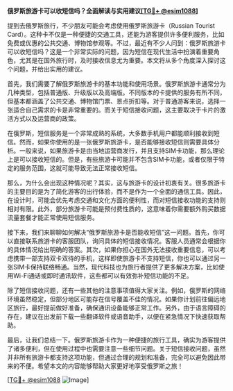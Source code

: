 **俄罗斯旅游卡可以收短信吗？全面解读与实用建议[[TG💪+ @esim1088](https://t.me/s/esim1088)]**

提到去俄罗斯旅行，不少朋友可能会考虑使用俄罗斯旅游卡（Russian Tourist Card）。这种卡不仅是一种便捷的交通工具，还能为游客提供许多便利服务，比如免费或优惠的公共交通、博物馆参观等。不过，最近有不少人问到：俄罗斯旅游卡可以收短信吗？这是一个非常实际的问题，因为短信在现代生活中扮演着重要角色，尤其是在国外旅行时，及时接收信息尤为重要。本文将从多个角度深入探讨这个问题，并给出实用的建议。

首先，我们需要了解俄罗斯旅游卡的基本功能和使用场景。俄罗斯旅游卡通常分为几种类型，包括普通版、升级版以及高端版。不同版本的卡提供的服务有所不同，但基本都涵盖了公共交通、博物馆门票、景点折扣等。对于普通游客来说，选择一张适合自己需求的卡是非常重要的。而关于短信接收问题，这主要取决于卡片的激活方式以及运营商的政策。

在俄罗斯，短信服务是一个非常成熟的系统，大多数手机用户都能顺利接收到短信。然而，如果你使用的是一张俄罗斯旅游卡，是否能够接收短信则需要具体分析。一般来说，如果旅游卡是由当地运营商发行，并且支持SIM卡功能，那么理论上是可以接收短信的。但是，有些旅游卡可能并不包含SIM卡功能，或者仅限于特定的服务范围，这就可能导致无法正常接收短信。

那么，为什么会出现这种情况呢？其实，这与旅游卡的设计初衷有关。很多旅游卡的主要目的是为了简化游客的出行体验，而不是作为一个全面的通信工具。因此，在设计时，可能会优先考虑交通和文化方面的便利性，而对短信接收功能的支持则相对有限。此外，部分旅游卡可能是预付费性质的，这意味着你需要额外购买数据流量套餐才能正常使用短信服务。

接下来，我们来聊聊如何解决“俄罗斯旅游卡是否能收短信”这一问题。首先，你可以直接联系旅游卡的客服团队，询问具体的短信接收情况。客服人员通常会根据你的具体情况给出明确的答案。其次，如果你担心在国外无法接收重要信息，可以考虑携带一部支持双卡双待的手机，这样即使旅游卡不支持短信，你也可以通过另一张SIM卡保持联络畅通。当然，现代科技也为旅行者提供了更多解决方案，比如使用Wi-Fi通话或即时通讯软件，这些都可以有效弥补短信功能的不足。

除了短信接收问题，还有一些其他的注意事项值得大家关注。例如，俄罗斯的网络环境虽然稳定，但部分地区可能存在信号覆盖不佳的情况。如果你计划前往偏远地区旅行，最好提前做好准备，确保通讯设备能够正常工作。另外，由于语言障碍的存在，建议在出发前下载一些翻译软件或语音助手，以便在紧急情况下快速获取帮助。

最后，让我们总结一下。俄罗斯旅游卡作为一种便捷的旅行工具，确实为游客提供了诸多便利，但在使用过程中也需要注意一些细节问题。关于短信接收问题，虽然并非所有旅游卡都支持这项功能，但通过合理的规划和准备，完全可以避免因此带来的不便。希望本文的内容能够帮助大家更好地享受俄罗斯之旅！

[[TG💪+ @esim1088](https://t.me/s/esim1088) ![Image](https://i.postimg.cc/4NQfJmqS/Snipaste-2025-05-13-00-14-12.png)]